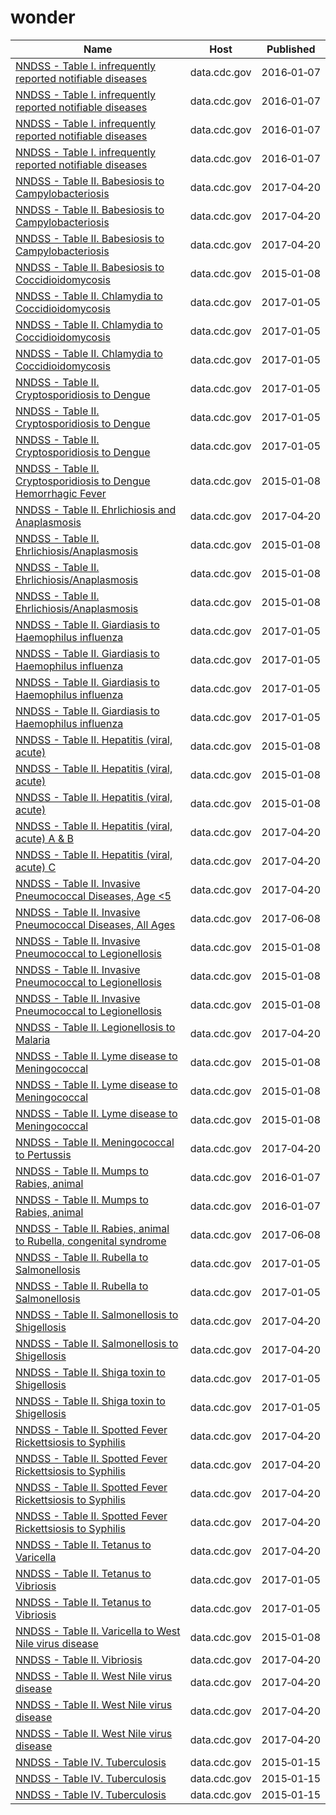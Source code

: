 # wonder

Name | Host | Published
---- | ---- | ---------
[NNDSS - Table I. infrequently reported notifiable diseases](../datasets/pb4z-432k.md) | data.cdc.gov | 2016&#x2011;01&#x2011;07
[NNDSS - Table I. infrequently reported notifiable diseases](../datasets/pb4z-432k.md) | data.cdc.gov | 2016&#x2011;01&#x2011;07
[NNDSS - Table I. infrequently reported notifiable diseases](../datasets/pb4z-432k.md) | data.cdc.gov | 2016&#x2011;01&#x2011;07
[NNDSS - Table I. infrequently reported notifiable diseases](../datasets/pb4z-432k.md) | data.cdc.gov | 2016&#x2011;01&#x2011;07
[NNDSS - Table II. Babesiosis to Campylobacteriosis](../datasets/xuah-ug7z.md) | data.cdc.gov | 2017&#x2011;04&#x2011;20
[NNDSS - Table II. Babesiosis to Campylobacteriosis](../datasets/xuah-ug7z.md) | data.cdc.gov | 2017&#x2011;04&#x2011;20
[NNDSS - Table II. Babesiosis to Campylobacteriosis](../datasets/xuah-ug7z.md) | data.cdc.gov | 2017&#x2011;04&#x2011;20
[NNDSS - Table II. Babesiosis to Coccidioidomycosis](../datasets/qz8t-eu2e.md) | data.cdc.gov | 2015&#x2011;01&#x2011;08
[NNDSS - Table II. Chlamydia to Coccidioidomycosis](../datasets/n835-hpyp.md) | data.cdc.gov | 2017&#x2011;01&#x2011;05
[NNDSS - Table II. Chlamydia to Coccidioidomycosis](../datasets/n835-hpyp.md) | data.cdc.gov | 2017&#x2011;01&#x2011;05
[NNDSS - Table II. Chlamydia to Coccidioidomycosis](../datasets/n835-hpyp.md) | data.cdc.gov | 2017&#x2011;01&#x2011;05
[NNDSS - Table II. Cryptosporidiosis to Dengue](../datasets/kikd-77zw.md) | data.cdc.gov | 2017&#x2011;01&#x2011;05
[NNDSS - Table II. Cryptosporidiosis to Dengue](../datasets/kikd-77zw.md) | data.cdc.gov | 2017&#x2011;01&#x2011;05
[NNDSS - Table II. Cryptosporidiosis to Dengue](../datasets/kikd-77zw.md) | data.cdc.gov | 2017&#x2011;01&#x2011;05
[NNDSS - Table II. Cryptosporidiosis to Dengue Hemorrhagic Fever](../datasets/b36e-ru3r.md) | data.cdc.gov | 2015&#x2011;01&#x2011;08
[NNDSS - Table II. Ehrlichiosis and Anaplasmosis](../datasets/gz3p-wzwf.md) | data.cdc.gov | 2017&#x2011;04&#x2011;20
[NNDSS - Table II. Ehrlichiosis/Anaplasmosis](../datasets/edtz-vibe.md) | data.cdc.gov | 2015&#x2011;01&#x2011;08
[NNDSS - Table II. Ehrlichiosis/Anaplasmosis](../datasets/edtz-vibe.md) | data.cdc.gov | 2015&#x2011;01&#x2011;08
[NNDSS - Table II. Ehrlichiosis/Anaplasmosis](../datasets/edtz-vibe.md) | data.cdc.gov | 2015&#x2011;01&#x2011;08
[NNDSS - Table II. Giardiasis to Haemophilus influenza](../datasets/afja-b25e.md) | data.cdc.gov | 2017&#x2011;01&#x2011;05
[NNDSS - Table II. Giardiasis to Haemophilus influenza](../datasets/afja-b25e.md) | data.cdc.gov | 2017&#x2011;01&#x2011;05
[NNDSS - Table II. Giardiasis to Haemophilus influenza](../datasets/afja-b25e.md) | data.cdc.gov | 2017&#x2011;01&#x2011;05
[NNDSS - Table II. Giardiasis to Haemophilus influenza](../datasets/afja-b25e.md) | data.cdc.gov | 2017&#x2011;01&#x2011;05
[NNDSS - Table II. Hepatitis (viral, acute)](../datasets/rg4j-6mcc.md) | data.cdc.gov | 2015&#x2011;01&#x2011;08
[NNDSS - Table II. Hepatitis (viral, acute)](../datasets/rg4j-6mcc.md) | data.cdc.gov | 2015&#x2011;01&#x2011;08
[NNDSS - Table II. Hepatitis (viral, acute)](../datasets/rg4j-6mcc.md) | data.cdc.gov | 2015&#x2011;01&#x2011;08
[NNDSS - Table II. Hepatitis (viral, acute) A & B](../datasets/vxsn-2csw.md) | data.cdc.gov | 2017&#x2011;04&#x2011;20
[NNDSS - Table II. Hepatitis (viral, acute) C](../datasets/swv3-ghj7.md) | data.cdc.gov | 2017&#x2011;04&#x2011;20
[NNDSS - Table II. Invasive Pneumococcal Diseases, Age <5](../datasets/9yc3-yir3.md) | data.cdc.gov | 2017&#x2011;04&#x2011;20
[NNDSS - Table II. Invasive Pneumococcal Diseases, All Ages](../datasets/mbsb-z5f8.md) | data.cdc.gov | 2017&#x2011;06&#x2011;08
[NNDSS - Table II. Invasive Pneumococcal to Legionellosis](../datasets/23gt-ssfe.md) | data.cdc.gov | 2015&#x2011;01&#x2011;08
[NNDSS - Table II. Invasive Pneumococcal to Legionellosis](../datasets/23gt-ssfe.md) | data.cdc.gov | 2015&#x2011;01&#x2011;08
[NNDSS - Table II. Invasive Pneumococcal to Legionellosis](../datasets/23gt-ssfe.md) | data.cdc.gov | 2015&#x2011;01&#x2011;08
[NNDSS - Table II. Legionellosis to Malaria](../datasets/33kn-dpz2.md) | data.cdc.gov | 2017&#x2011;04&#x2011;20
[NNDSS - Table II. Lyme disease to Meningococcal](../datasets/y6uv-t34t.md) | data.cdc.gov | 2015&#x2011;01&#x2011;08
[NNDSS - Table II. Lyme disease to Meningococcal](../datasets/y6uv-t34t.md) | data.cdc.gov | 2015&#x2011;01&#x2011;08
[NNDSS - Table II. Lyme disease to Meningococcal](../datasets/y6uv-t34t.md) | data.cdc.gov | 2015&#x2011;01&#x2011;08
[NNDSS - Table II. Meningococcal to Pertussis](../datasets/hatw-7gqy.md) | data.cdc.gov | 2017&#x2011;04&#x2011;20
[NNDSS - Table II. Mumps to Rabies, animal](../datasets/d69q-iyrb.md) | data.cdc.gov | 2016&#x2011;01&#x2011;07
[NNDSS - Table II. Mumps to Rabies, animal](../datasets/d69q-iyrb.md) | data.cdc.gov | 2016&#x2011;01&#x2011;07
[NNDSS - Table II. Rabies, animal to Rubella, congenital syndrome](../datasets/scxv-4u4u.md) | data.cdc.gov | 2017&#x2011;06&#x2011;08
[NNDSS - Table II. Rubella to Salmonellosis](../datasets/4qb4-rsd8.md) | data.cdc.gov | 2017&#x2011;01&#x2011;05
[NNDSS - Table II. Rubella to Salmonellosis](../datasets/4qb4-rsd8.md) | data.cdc.gov | 2017&#x2011;01&#x2011;05
[NNDSS - Table II. Salmonellosis to Shigellosis](../datasets/hwyq-75wu.md) | data.cdc.gov | 2017&#x2011;04&#x2011;20
[NNDSS - Table II. Salmonellosis to Shigellosis](../datasets/hwyq-75wu.md) | data.cdc.gov | 2017&#x2011;04&#x2011;20
[NNDSS - Table II. Shiga toxin to Shigellosis](../datasets/xv7k-8e7s.md) | data.cdc.gov | 2017&#x2011;01&#x2011;05
[NNDSS - Table II. Shiga toxin to Shigellosis](../datasets/xv7k-8e7s.md) | data.cdc.gov | 2017&#x2011;01&#x2011;05
[NNDSS - Table II. Spotted Fever Rickettsiosis to Syphilis](../datasets/75b3-73qi.md) | data.cdc.gov | 2017&#x2011;04&#x2011;20
[NNDSS - Table II. Spotted Fever Rickettsiosis to Syphilis](../datasets/75b3-73qi.md) | data.cdc.gov | 2017&#x2011;04&#x2011;20
[NNDSS - Table II. Spotted Fever Rickettsiosis to Syphilis](../datasets/75b3-73qi.md) | data.cdc.gov | 2017&#x2011;04&#x2011;20
[NNDSS - Table II. Spotted Fever Rickettsiosis to Syphilis](../datasets/75b3-73qi.md) | data.cdc.gov | 2017&#x2011;04&#x2011;20
[NNDSS - Table II. Tetanus to Varicella](../datasets/jz7r-jrma.md) | data.cdc.gov | 2017&#x2011;04&#x2011;20
[NNDSS - Table II. Tetanus to Vibriosis](../datasets/tj26-bdgd.md) | data.cdc.gov | 2017&#x2011;01&#x2011;05
[NNDSS - Table II. Tetanus to Vibriosis](../datasets/tj26-bdgd.md) | data.cdc.gov | 2017&#x2011;01&#x2011;05
[NNDSS - Table II. Varicella to West Nile virus disease](../datasets/ig4m-ub43.md) | data.cdc.gov | 2015&#x2011;01&#x2011;08
[NNDSS - Table II. Vibriosis](../datasets/98pz-jhyt.md) | data.cdc.gov | 2017&#x2011;04&#x2011;20
[NNDSS - Table II. West Nile virus disease](../datasets/m5zs-rf6r.md) | data.cdc.gov | 2017&#x2011;04&#x2011;20
[NNDSS - Table II. West Nile virus disease](../datasets/m5zs-rf6r.md) | data.cdc.gov | 2017&#x2011;04&#x2011;20
[NNDSS - Table II. West Nile virus disease](../datasets/m5zs-rf6r.md) | data.cdc.gov | 2017&#x2011;04&#x2011;20
[NNDSS - Table IV. Tuberculosis](../datasets/pxa6-asqb.md) | data.cdc.gov | 2015&#x2011;01&#x2011;15
[NNDSS - Table IV. Tuberculosis](../datasets/pxa6-asqb.md) | data.cdc.gov | 2015&#x2011;01&#x2011;15
[NNDSS - Table IV. Tuberculosis](../datasets/pxa6-asqb.md) | data.cdc.gov | 2015&#x2011;01&#x2011;15


